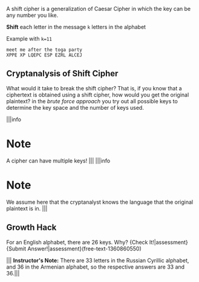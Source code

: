 A shift cipher is a generalization of Caesar Cipher in which the key can be any number you like.

**Shift** each letter in the message `k` letters in the alphabet

Example with `k=11`

```
meet me after the toga party
XPPE XP LQEPC ESP EZRL ALCEJ
```

## Cryptanalysis of Shift Cipher
What would it take to break the shift cipher? That is, if you know that a ciphertext is obtained using a shift cipher, how would you get the original plaintext? in the *brute force approach* you try out all possible keys to determine the key space and the number of keys used. 

|||info
# Note
A cipher can have multiple keys!
|||
  |||info
# Note
We assume here that the cryptanalyst knows the language that the original plaintext is in.
|||

## Growth Hack 
For an English alphabet, there are 26 keys. Why?
{Check It!|assessment}{Submit Answer!|assessment}(free-text-1360860550)

||| **Instructor's Note:** There are 33 letters in the Russian Cyrillic alphabet, and 36 in the Armenian alphabet, so the respective answers are 33 and 36.|||

